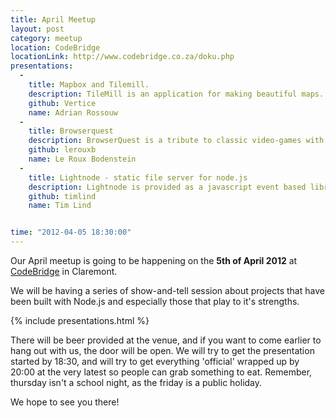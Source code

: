 ```yaml
---
title: April Meetup
layout: post
category: meetup
location: CodeBridge
locationLink: http://www.codebridge.co.za/doku.php
presentations:
  -
    title: Mapbox and Tilemill. 
    description: TileMill is an application for making beautiful maps. Whether you're a journalist, web designer, researcher,	 or seasoned cartographer, TileMill is the design studio you need to create compelling, interactive maps.
    github: Vertice
    name: Adrian Rossouw
  -
    title: Browserquest
    description: BrowserQuest is a tribute to classic video-games with a multiplayer twist. You play as a young warrior driven by the thrill of adventure. No princess to save here, just a dangerous world filled with treasures to discover. And it’s all done in glorious HTML5 and JavaScript.
    github: lerouxb
    name: Le Roux Bodenstein
  -
    title: Lightnode - static file server for node.js
    description: Lightnode is provided as a javascript event based library, based on node.js. This design provides unprecendented control to developers (as well as lightning speeds) and with a powerful language like javascript it's easy to do anything imaginable.
    github: timlind
    name: Tim Lind


time: "2012-04-05 18:30:00"
---
```

Our April meetup is going to be happening on the __5th of April 2012__ at [CodeBridge](http://www.codebridge.co.za/doku.php?id=directions) in Claremont.

We will be having a series of show-and-tell session about projects that have been built with Node.js and especially those that play to it's strengths.

{% include presentations.html %}

There will be beer provided at the venue, and if you want to come earlier to hang out with us, the door will be open. We will try to get the presentation started by 18:30, and will try to get everything 'official' wrapped up by 20:00 at the very latest so people can grab something to eat. Remember, thursday isn't a school night, as the friday is a public holiday.

We hope to see you there!
